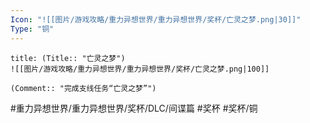 ```yaml
---
Icon: "![[图片/游戏攻略/重力异想世界/重力异想世界/奖杯/亡灵之梦.png|30]]"
Type: "铜"
---
```

```ad-common-bronze-trophy
title: (Title:: "亡灵之梦")
![[图片/游戏攻略/重力异想世界/重力异想世界/奖杯/亡灵之梦.png|100]]

(Comment:: "完成支线任务“亡灵之梦”")
```

#重力异想世界/重力异想世界/奖杯/DLC/间谍篇 #奖杯 #奖杯/铜
